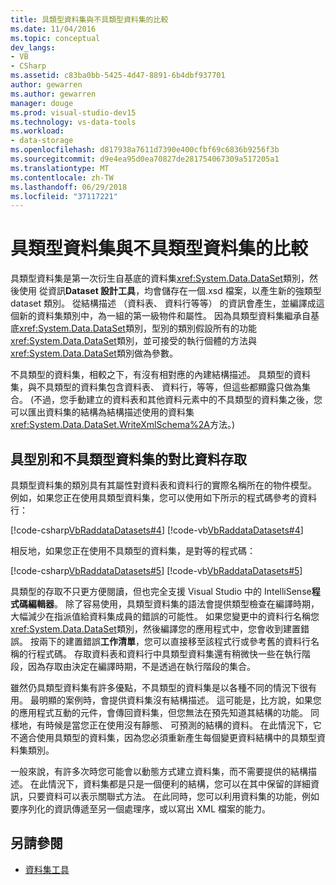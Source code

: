 ```yaml
---
title: 具類型資料集與不具類型資料集的比較
ms.date: 11/04/2016
ms.topic: conceptual
dev_langs:
- VB
- CSharp
ms.assetid: c83ba0bb-5425-4d47-8891-6b4dbf937701
author: gewarren
ms.author: gewarren
manager: douge
ms.prod: visual-studio-dev15
ms.technology: vs-data-tools
ms.workload:
- data-storage
ms.openlocfilehash: d817938a7611d7390e400cfbf69c6836b9256f3b
ms.sourcegitcommit: d9e4ea95d0ea70827de281754067309a517205a1
ms.translationtype: MT
ms.contentlocale: zh-TW
ms.lasthandoff: 06/29/2018
ms.locfileid: "37117221"
---
```

# <a name="typed-vs-untyped-datasets"></a>具類型資料集與不具類型資料集的比較
具類型資料集是第一次衍生自基底的資料集<xref:System.Data.DataSet>類別，然後使用 從資訊**Dataset 設計工具**，均會儲存在一個.xsd 檔案，以產生新的強類型 dataset 類別。 從結構描述 （資料表、 資料行等等） 的資訊會產生，並編譯成這個新的資料集類別中，為一組的第一級物件和屬性。 因為具類型資料集繼承自基底<xref:System.Data.DataSet>類別，型別的類別假設所有的功能<xref:System.Data.DataSet>類別，並可接受的執行個體的方法與<xref:System.Data.DataSet>類別做為參數。

 不具類型的資料集，相較之下，有沒有相對應的內建結構描述。 具類型的資料集，與不具類型的資料集包含資料表、 資料行，等等，但這些都顯露只做為集合。 (不過，您手動建立的資料表和其他資料元素中的不具類型的資料集之後，您可以匯出資料集的結構為結構描述使用的資料集<xref:System.Data.DataSet.WriteXmlSchema%2A>方法。)

## <a name="contrast-data-access-in-typed-and-untyped-datasets"></a>具型別和不具類型資料集的對比資料存取
 具類型資料集的類別具有其屬性對資料表和資料行的實際名稱所在的物件模型。 例如，如果您正在使用具類型資料集，您可以使用如下所示的程式碼參考的資料行：

 [!code-csharp[VbRaddataDatasets#4](../data-tools/codesnippet/CSharp/typed-vs-untyped-datasets_1.cs)]
 [!code-vb[VbRaddataDatasets#4](../data-tools/codesnippet/VisualBasic/typed-vs-untyped-datasets_1.vb)]

 相反地，如果您正在使用不具類型的資料集，是對等的程式碼：

 [!code-csharp[VbRaddataDatasets#5](../data-tools/codesnippet/CSharp/typed-vs-untyped-datasets_2.cs)]
 [!code-vb[VbRaddataDatasets#5](../data-tools/codesnippet/VisualBasic/typed-vs-untyped-datasets_2.vb)]

 具類型的存取不只更方便閱讀，但也完全支援 Visual Studio 中的 IntelliSense**程式碼編輯器**。 除了容易使用，具類型資料集的語法會提供類型檢查在編譯時期，大幅減少在指派值給資料集成員的錯誤的可能性。 如果您變更中的資料行名稱您<xref:System.Data.DataSet>類別，然後編譯您的應用程式中，您會收到建置錯誤。 按兩下的建置錯誤**工作清單**，您可以直接移至該程式行或參考舊的資料行名稱的行程式碼。 存取資料表和資料行中具類型資料集還有稍微快一些在執行階段，因為存取由決定在編譯時期，不是透過在執行階段的集合。

 雖然仍具類型資料集有許多優點，不具類型的資料集是以各種不同的情況下很有用。 最明顯的案例時，會提供資料集沒有結構描述。 這可能是，比方說，如果您的應用程式互動的元件，會傳回資料集，但您無法在預先知道其結構的功能。 同樣地，有時候是當您正在使用沒有靜態、 可預測的結構的資料。 在此情況下，它不適合使用具類型的資料集，因為您必須重新產生每個變更資料結構中的具類型資料集類別。

 一般來說，有許多次時您可能會以動態方式建立資料集，而不需要提供的結構描述。 在此情況下，資料集都是只是一個便利的結構，您可以在其中保留的詳細資訊，只要資料可以表示關聯式方法。 在此同時，您可以利用資料集的功能，例如要序列化的資訊傳遞至另一個處理序，或以寫出 XML 檔案的能力。

## <a name="see-also"></a>另請參閱

- [資料集工具](../data-tools/dataset-tools-in-visual-studio.md)